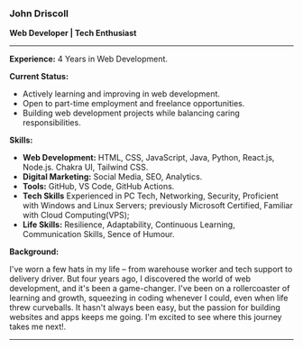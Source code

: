 ### John Driscoll 

**Web Developer | Tech Enthusiast**

---

**Experience:** 4 Years in Web Development.

**Current Status:**
- Actively learning and improving in web development.
- Open to part-time employment and freelance opportunities.
- Building web development projects while balancing caring responsibilities.

**Skills:**
- **Web Development:** HTML, CSS, JavaScript, Java, Python, React.js, Node.js. Chakra UI, Tailwind CSS.
- **Digital Marketing:** Social Media, SEO, Analytics. 
- **Tools:** GitHub, VS Code, GitHub Actions.
- **Tech Skills** Experienced in PC Tech, Networking, Security, Proficient with Windows and Linux Servers; previously Microsoft Certified, Familiar with Cloud Computing(VPS);
- **Life Skills:** Resilience, Adaptability, Continuous Learning, Communication Skills, Sence of Humour.

**Background:**

I've worn a few hats in my life – from warehouse worker and tech support to delivery driver.  But four years ago, I discovered the world of web development, and it's been a game-changer. I've been on a rollercoaster of learning and growth, squeezing in coding whenever I could, even when life threw curveballs.  It hasn't always been easy, but the passion for building websites and apps keeps me going. I'm excited to see where this journey takes me next!.

---
